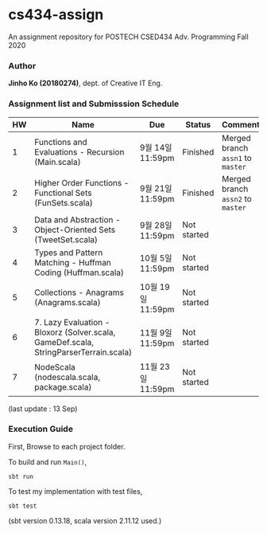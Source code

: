 # cs434-assign
An assignment repository for POSTECH CSED434 Adv. Programming Fall 2020

### Author
**Jinho Ko (20180274)**, dept. of Creative IT Eng. 

### Assignment list and Submisssion Schedule
| HW | Name                                                                                  | Due               | Status      | Comment |
|----|---------------------------------------------------------------------------------------|-------------------|-------------|---------|
| 1  | Functions and Evaluations - Recursion (Main.scala)                                    | 9월 14일 11:59pm  | Finished | Merged branch `assn1` to `master`        |
| 2  | Higher Order Functions - Functional Sets (FunSets.scala)                              | 9월 21일 11:59pm  | Finished | Merged branch `assn2` to `master`        |
| 3  | Data and Abstraction - Object-Oriented Sets (TweetSet.scala)                          | 9월 28일 11:59pm  | Not started |         |
| 4  | Types and Pattern Matching - Huffman Coding (Huffman.scala)                           | 10월 5일 11:59pm  | Not started |         |
| 5  | Collections - Anagrams (Anagrams.scala)                                               | 10월 19일 11:59pm | Not started |         |
| 6  | 7. Lazy Evaluation - Bloxorz (Solver.scala, GameDef.scala, StringParserTerrain.scala) | 11월 9일 11:59pm  | Not started |         |
| 7  | NodeScala (nodescala.scala, package.scala)                                            | 11월 23일 11:59pm | Not started |         |

(last update : 13 Sep)

### Execution Guide

First, Browse to each project folder.

To build and run `Main()`,
```
sbt run
```
To test my implementation with test files,
```
sbt test
```
(sbt version 0.13.18, scala version 2.11.12 used.)

